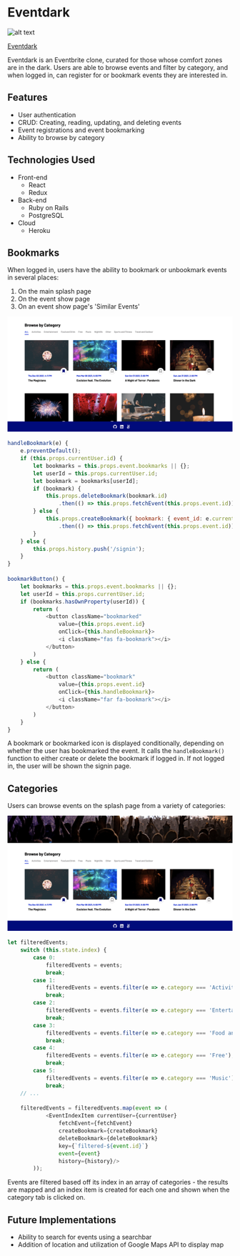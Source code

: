# Eventdark

![alt text](app/assets/images/eventdark.png "eventdark")

[Eventdark](app/assets/images/eventdark.png)

Eventdark is an Eventbrite clone, curated for those whose comfort zones are in 
the dark. Users are able to browse events and filter by category, and when
logged in, can register for or bookmark events they are interested in.

## Features

* User authentication
* CRUD: Creating, reading, updating, and deleting events
* Event registrations and event bookmarking
* Ability to browse by category

## Technologies Used

* Front-end
    * React
    * Redux
* Back-end
    * Ruby on Rails
    * PostgreSQL
* Cloud
    * Heroku

## Bookmarks
When logged in, users have the ability to bookmark or unbookmark events in several places:
1. On the main splash page
2. On the event show page
3. On an event show page's 'Similar Events'

![](app/assets/images/bookmarks.gif)

```javascript
handleBookmark(e) {
    e.preventDefault();
    if (this.props.currentUser.id) {
        let bookmarks = this.props.event.bookmarks || {};
        let userId = this.props.currentUser.id;
        let bookmark = bookmarks[userId];
        if (bookmark) {
            this.props.deleteBookmark(bookmark.id)
                .then(() => this.props.fetchEvent(this.props.event.id));
        } else {
            this.props.createBookmark({ bookmark: { event_id: e.currentTarget.value } })
                .then(() => this.props.fetchEvent(this.props.event.id));
        }
    } else {
        this.props.history.push('/signin');
    }
}

bookmarkButton() {
    let bookmarks = this.props.event.bookmarks || {};
    let userId = this.props.currentUser.id;
    if (bookmarks.hasOwnProperty(userId)) {
        return (
            <button className="bookmarked" 
                value={this.props.event.id}
                onClick={this.handleBookmark}>
                <i className="fas fa-bookmark"></i>
            </button>
        )
    } else {
        return (
            <button className="bookmark"
                value={this.props.event.id}
                onClick={this.handleBookmark}>
                <i className="far fa-bookmark"></i>
            </button>
        )
    }
}
```

A bookmark or bookmarked icon is displayed conditionally, depending on whether
the user has bookmarked the event. It calls the ```handleBookmark()``` function
to either create or delete the bookmark if logged in. If not logged in, the 
user will be shown the signin page.

## Categories
Users can browse events on the splash page from a variety of categories:

![](app/assets/images/categories.gif)

```javascript
let filteredEvents;
    switch (this.state.index) {
        case 0:
            filteredEvents = events;
            break;
        case 1:
            filteredEvents = events.filter(e => e.category === 'Activities');
            break;
        case 2:
            filteredEvents = events.filter(e => e.category === 'Entertainment');
            break;
        case 3:
            filteredEvents = events.filter(e => e.category === 'Food and Drink');
            break;
        case 4:
            filteredEvents = events.filter(e => e.category === 'Free');
            break;
        case 5:
            filteredEvents = events.filter(e => e.category === 'Music');
            break;
    // ...

    filteredEvents = filteredEvents.map(event => (
            <EventIndexItem currentUser={currentUser}
                fetchEvent={fetchEvent}
                createBookmark={createBookmark}
                deleteBookmark={deleteBookmark}
                key={`filtered-${event.id}`}
                event={event}
                history={history}/>
        ));
```

Events are filtered based off its index in an array of categories - the
results are mapped and an index item is created for each one and shown
when the category tab is clicked on.

## Future Implementations

* Ability to search for events using a searchbar
* Addition of location and utilization of Google Maps API to display map